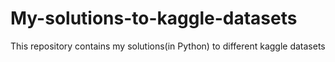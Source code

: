 # My-solutions-to-kaggle-datasets
This repository contains my solutions(in Python) to different kaggle datasets
